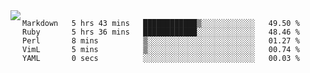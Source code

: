 

<a href="https://github.com/anuraghazra/github-readme-stats">
  <img align="left" src="https://github-readme-stats.vercel.app/api?username=kfly8&count_private=true&show_icons=true&theme=calm" />
</a>


<!--START_SECTION:waka-->

```text
Markdown   5 hrs 43 mins   ████████████▒░░░░░░░░░░░░   49.50 %
Ruby       5 hrs 36 mins   ████████████░░░░░░░░░░░░░   48.46 %
Perl       8 mins          ▒░░░░░░░░░░░░░░░░░░░░░░░░   01.27 %
VimL       5 mins          ▒░░░░░░░░░░░░░░░░░░░░░░░░   00.74 %
YAML       0 secs          ░░░░░░░░░░░░░░░░░░░░░░░░░   00.03 %
```

<!--END_SECTION:waka-->
